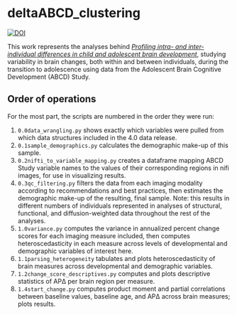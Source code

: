 # deltaABCD_clustering

[![DOI](https://zenodo.org/badge/406529480.svg)](https://zenodo.org/badge/latestdoi/406529480)


This work represents the analyses behind [_Profiling intra- and inter-individual differences in child and adolescent brain development_](https://doi.org/10.1101/2022.12.19.521089), studying variability in brain changes, both within and between individuals, during the transition to adolescence using data from the Adolescent Brain Cognitive Development (ABCD) Study.
## Order of operations
For the most part, the scripts are numbered in the order they were run:
1. `0.0data_wrangling.py` shows exactly which variables were pulled from which data structures included in the 4.0 data release.
2. `0.1sample_demographics.py` calculates the demographic make-up of this sample.
3. `0.2nifti_to_variable_mapping.py` creates a dataframe mapping ABCD Study variable names to the values of their corresponding regions in nifi images, for use in visualizing results.
4. `0.3qc_filtering.py` filters the data from each imaging modality according to recommendations and best practices, then estimates the demographic make-up of the resulting, final sample. Note: this results in different numbers of individuals represented in analyses of structural, functional, and diffusion-weighted data throughout the rest of the analyses.
5. `1.0variance.py` computes the variance in annualized percent change scores for each imaging measure included, then computes heteroscedasticity in each measure across levels of developmental and demographic variables of interest here.
6. `1.1parsing_heterogeneity` tabulates and plots heteroscedasticity of  brain measures across developmental and demographic variables.
7. `1.2change_score_descriptives.py` computes and plots descriptive statistics of APΔ per brain region per measure.
8. `1.4start_change.py` computes product moment and partial correlations between baseline values, baseline age, and APΔ across brain measures; plots results.
